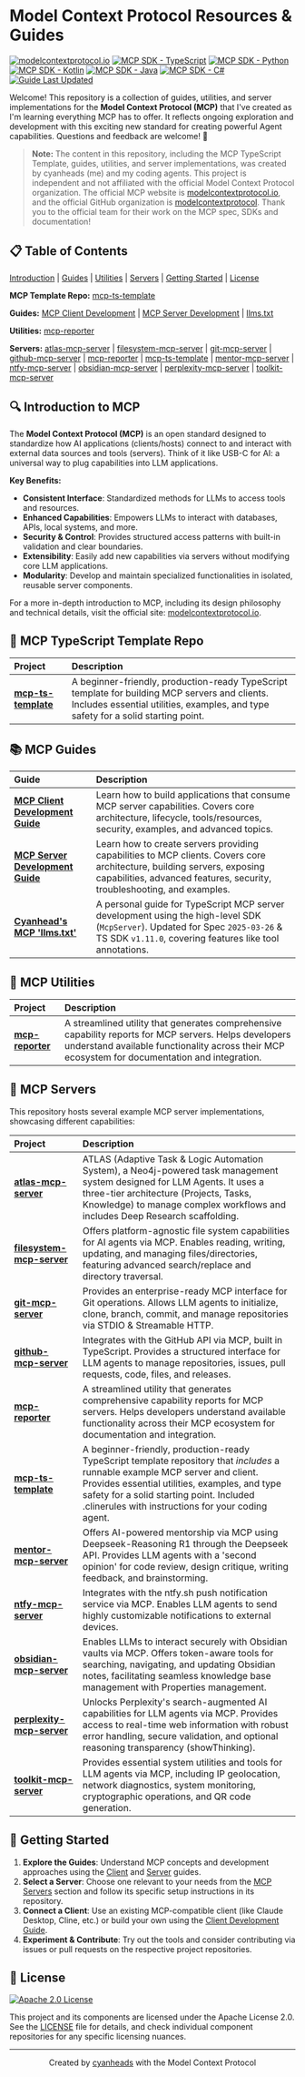 # Model Context Protocol Resources & Guides

[![modelcontextprotocol.io](https://img.shields.io/badge/modelcontextprotocol.io-orange.svg)](https://modelcontextprotocol.io/)
[![MCP SDK - TypeScript](https://img.shields.io/badge/TypeScript-1.11.0-blue.svg)](https://github.com/modelcontextprotocol/typescript-sdk)
[![MCP SDK - Python](https://img.shields.io/badge/Python-1.6.0-blue.svg)](https://github.com/modelcontextprotocol/python-sdk)
[![MCP SDK - Kotlin](https://img.shields.io/badge/Kotlin-0.3.0-blue.svg)](https://github.com/modelcontextprotocol/kotlin-sdk)
[![MCP SDK - Java](https://img.shields.io/badge/Java-0.4.0-blue.svg)](https://github.com/modelcontextprotocol/java-sdk)
[![MCP SDK - C#](https://img.shields.io/badge/C%23-0.3.2-blue.svg)](https://github.com/modelcontextprotocol/csharp-sdk)
[![Guide Last Updated](https://img.shields.io/badge/Guide%20Last%20Updated-May%202025-brightgreen.svg)]()

Welcome! This repository is a collection of guides, utilities, and server implementations for the **Model Context Protocol (MCP)** that I've created as I'm learning everything MCP has to offer. It reflects ongoing exploration and development with this exciting new standard for creating powerful Agent capabilities. Questions and feedback are welcome! 🚀

> **Note:** The content in this repository, including the MCP TypeScript Template, guides, utilities, and server implementations, was created by cyanheads (me) and my coding agents. This project is independent and not affiliated with the official Model Context Protocol organization. The official MCP website is [modelcontextprotocol.io](https://modelcontextprotocol.io/), and the official GitHub organization is [modelcontextprotocol](https://github.com/modelcontextprotocol). Thank you to the official team for their work on the MCP spec, SDKs and documentation!

## 📋 Table of Contents

[Introduction](#-introduction-to-mcp) | [Guides](#-mcp-guides) | [Utilities](#-mcp-utilities) | [Servers](#-mcp-servers) | [Getting Started](#-getting-started) | [License](#-license)

**MCP Template Repo:** [mcp-ts-template](#-mcp-typescript-template-repo)

**Guides:** [MCP Client Development](#mcp-client-development-guide) | [MCP Server Development](#mcp-server-development-guide) | [llms.txt](#cyanheads-mcp-llmstxt)

**Utilities:** [mcp-reporter](#-mcp-reporter)

**Servers:** [atlas-mcp-server](#-atlas-mcp-server) | [filesystem-mcp-server](#-filesystem-mcp-server) | [git-mcp-server](#-git-mcp-server) | [github-mcp-server](#-github-mcp-server) | [mcp-reporter](#-mcp-reporter) | [mcp-ts-template](#-mcp-ts-template) | [mentor-mcp-server](#-mentor-mcp-server) | [ntfy-mcp-server](#-ntfy-mcp-server) | [obsidian-mcp-server](#-obsidian-mcp-server) | [perplexity-mcp-server](#-perplexity-mcp-server) | [toolkit-mcp-server](#-toolkit-mcp-server)

## 🔍 Introduction to MCP

The **Model Context Protocol (MCP)** is an open standard designed to standardize how AI applications (clients/hosts) connect to and interact with external data sources and tools (servers). Think of it like USB-C for AI: a universal way to plug capabilities into LLM applications.

**Key Benefits:**

- **Consistent Interface**: Standardized methods for LLMs to access tools and resources.
- **Enhanced Capabilities**: Empowers LLMs to interact with databases, APIs, local systems, and more.
- **Security & Control**: Provides structured access patterns with built-in validation and clear boundaries.
- **Extensibility**: Easily add new capabilities via servers without modifying core LLM applications.
- **Modularity**: Develop and maintain specialized functionalities in isolated, reusable server components.

For a more in-depth introduction to MCP, including its design philosophy and technical details, visit the official site: [modelcontextprotocol.io](https://modelcontextprotocol.io/).

## 🚀 MCP TypeScript Template Repo

| Project                                                             | Description                                                                                                                                                                         |
| :------------------------------------------------------------------ | :---------------------------------------------------------------------------------------------------------------------------------------------------------------------------------- |
| [**mcp-ts-template**](https://github.com/cyanheads/mcp-ts-template) | A beginner-friendly, production-ready TypeScript template for building MCP servers and clients. Includes essential utilities, examples, and type safety for a solid starting point. |

## 📚 MCP Guides

| Guide                                                                                                               | Description                                                                                                                                                                                       |
| :------------------------------------------------------------------------------------------------------------------ | :------------------------------------------------------------------------------------------------------------------------------------------------------------------------------------------------ |
| <a id="mcp-client-development-guide"></a>[**MCP Client Development Guide**](guides/mcp-client-development-guide.md) | Learn how to build applications that consume MCP server capabilities. Covers core architecture, lifecycle, tools/resources, security, examples, and advanced topics.                              |
| <a id="mcp-server-development-guide"></a>[**MCP Server Development Guide**](guides/mcp-server-development-guide.md) | Learn how to create servers providing capabilities to MCP clients. Covers core architecture, building servers, exposing capabilities, advanced features, security, troubleshooting, and examples. |
| <a id="cyanheads-mcp-llmstxt"></a>[**Cyanhead's MCP 'llms.txt'**](guides/cyanheads-custom-mcp-llms-full.md)         | A personal guide for TypeScript MCP server development using the high-level SDK (`McpServer`). Updated for Spec `2025-03-26` & TS SDK `v1.11.0`, covering features like tool annotations.          |

## 🔧 MCP Utilities

| Project                                                                                 | Description                                                                                                                                                                                              |
| :-------------------------------------------------------------------------------------- | :------------------------------------------------------------------------------------------------------------------------------------------------------------------------------------------------------- |
| <a id="-mcp-reporter"></a>[**mcp-reporter**](https://github.com/cyanheads/mcp-reporter) | A streamlined utility that generates comprehensive capability reports for MCP servers. Helps developers understand available functionality across their MCP ecosystem for documentation and integration. |

## 🔌 MCP Servers

This repository hosts several example MCP server implementations, showcasing different capabilities:

| Project                                                                                                            | Description                                                                                                                                                                                                                                                                      |
| :----------------------------------------------------------------------------------------------------------------- | :------------------------------------------------------------------------------------------------------------------------------------------------------------------------------------------------------------------------------------------------------------------------------- |
| <a id="-atlas-mcp-server"></a>[**atlas-mcp-server**](https://github.com/cyanheads/atlas-mcp-server)                | ATLAS (Adaptive Task & Logic Automation System), a Neo4j-powered task management system designed for LLM Agents. It uses a three-tier architecture (Projects, Tasks, Knowledge) to manage complex workflows and includes Deep Research scaffolding.                              |
| <a id="-filesystem-mcp-server"></a>[**filesystem-mcp-server**](https://github.com/cyanheads/filesystem-mcp-server) | Offers platform-agnostic file system capabilities for AI agents via MCP. Enables reading, writing, updating, and managing files/directories, featuring advanced search/replace and directory traversal.                                                                          |
| <a id="-git-mcp-server"></a>[**git-mcp-server**](https://github.com/cyanheads/git-mcp-server)                      | Provides an enterprise-ready MCP interface for Git operations. Allows LLM agents to initialize, clone, branch, commit, and manage repositories via STDIO & Streamable HTTP.                                                                                                      |
| <a id="-github-mcp-server"></a>[**github-mcp-server**](https://github.com/cyanheads/github-mcp-server)             | Integrates with the GitHub API via MCP, built in TypeScript. Provides a structured interface for LLM agents to manage repositories, issues, pull requests, code, files, and releases.                                                                                            |
| <a id="-mcp-reporter"></a>[**mcp-reporter**](https://github.com/cyanheads/mcp-reporter)                            | A streamlined utility that generates comprehensive capability reports for MCP servers. Helps developers understand available functionality across their MCP ecosystem for documentation and integration.                                                                         |
| <a id="-mcp-ts-template"></a>[**mcp-ts-template**](https://github.com/cyanheads/mcp-ts-template)                   | A beginner-friendly, production-ready TypeScript template repository that _includes_ a runnable example MCP server and client. Provides essential utilities, examples, and type safety for a solid starting point. Included .clinerules with instructions for your coding agent. |
| <a id="-mentor-mcp-server"></a>[**mentor-mcp-server**](https://github.com/cyanheads/mentor-mcp-server)             | Offers AI-powered mentorship via MCP using Deepseek-Reasoning R1 through the Deepseek API. Provides LLM agents with a 'second opinion' for code review, design critique, writing feedback, and brainstorming.                                                                    |
| <a id="-ntfy-mcp-server"></a>[**ntfy-mcp-server**](https://github.com/cyanheads/ntfy-mcp-server)                   | Integrates with the ntfy.sh push notification service via MCP. Enables LLM agents to send highly customizable notifications to external devices.                                                                                                                                 |
| <a id="-obsidian-mcp-server"></a>[**obsidian-mcp-server**](https://github.com/cyanheads/obsidian-mcp-server)       | Enables LLMs to interact securely with Obsidian vaults via MCP. Offers token-aware tools for searching, navigating, and updating Obsidian notes, facilitating seamless knowledge base management with Properties management.                                                     |
| <a id="-perplexity-mcp-server"></a>[**perplexity-mcp-server**](https://github.com/cyanheads/perplexity-mcp-server) | Unlocks Perplexity's search-augmented AI capabilities for LLM agents via MCP. Provides access to real-time web information with robust error handling, secure validation, and optional reasoning transparency (showThinking).                                                    |
| <a id="-toolkit-mcp-server"></a>[**toolkit-mcp-server**](https://github.com/cyanheads/toolkit-mcp-server)          | Provides essential system utilities and tools for LLM agents via MCP, including IP geolocation, network diagnostics, system monitoring, cryptographic operations, and QR code generation.                                                                                        |

## 🚀 Getting Started

1.  **Explore the Guides**: Understand MCP concepts and development approaches using the [Client](guides/mcp-client-development-guide.md) and [Server](guides/mcp-server-development-guide.md) guides.
2.  **Select a Server**: Choose one relevant to your needs from the [MCP Servers](#-mcp-servers) section and follow its specific setup instructions in its repository.
3.  **Connect a Client**: Use an existing MCP-compatible client (like Claude Desktop, Cline, etc.) or build your own using the [Client Development Guide](guides/mcp-client-development-guide.md).
4.  **Experiment & Contribute**: Try out the tools and consider contributing via issues or pull requests on the respective project repositories.

## 📄 License

[![Apache 2.0 License](https://img.shields.io/badge/License-Apache%202.0-blue.svg)](https://opensource.org/licenses/Apache-2.0)

This project and its components are licensed under the Apache License 2.0. See the [LICENSE](LICENSE) file for details, and check individual component repositories for any specific licensing nuances.

---

<div align="center">
Created by <a href="https://github.com/cyanheads">cyanheads</a> with the Model Context Protocol
</div>

